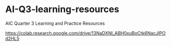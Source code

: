 # AI-Q3-learning-resources
AIC Quarter 3 Learning and Practice Resources

https://colab.research.google.com/drive/13NaDXNl_ABH0xuBoCtk6NacJlPOd2HL5

